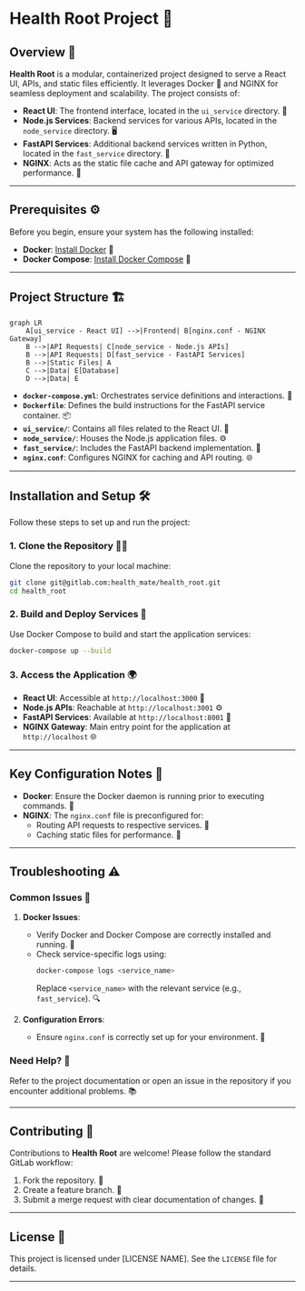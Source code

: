 # Health Root Project 🌱

## Overview 🌟

**Health Root** is a modular, containerized project designed to serve a React UI, APIs, and static files efficiently. It leverages Docker 🐳 and NGINX for seamless deployment and scalability. The project consists of:

- **React UI**: The frontend interface, located in the `ui_service` directory. 🎨
- **Node.js Services**: Backend services for various APIs, located in the `node_service` directory. 🖥️
- **FastAPI Services**: Additional backend services written in Python, located in the `fast_service` directory. 🐍
- **NGINX**: Acts as the static file cache and API gateway for optimized performance. 🚀

---

## Prerequisites ⚙️

Before you begin, ensure your system has the following installed:

- **Docker**: [Install Docker](https://docs.docker.com/get-docker/) 🐋
- **Docker Compose**: [Install Docker Compose](https://docs.docker.com/compose/install/) 🔧

---

## Project Structure 🏗️

```mermaid
graph LR
    A[ui_service - React UI] -->|Frontend| B[nginx.conf - NGINX Gateway]
    B -->|API Requests| C[node_service - Node.js APIs]
    B -->|API Requests| D[fast_service - FastAPI Services]
    B -->|Static Files| A
    C -->|Data| E[Database]
    D -->|Data| E
```

- **`docker-compose.yml`**: Orchestrates service definitions and interactions. 🔄
- **`Dockerfile`**: Defines the build instructions for the FastAPI service container. 📦
- **`ui_service/`**: Contains all files related to the React UI. 🎨
- **`node_service/`**: Houses the Node.js application files. ⚙️
- **`fast_service/`**: Includes the FastAPI backend implementation. 🐍
- **`nginx.conf`**: Configures NGINX for caching and API routing. 🌐

---

## Installation and Setup 🛠️

Follow these steps to set up and run the project:

### 1. Clone the Repository 🧑‍💻

Clone the repository to your local machine:

```bash
git clone git@gitlab.com:health_mate/health_root.git
cd health_root
```

### 2. Build and Deploy Services 🚀

Use Docker Compose to build and start the application services:

```bash
docker-compose up --build
```

### 3. Access the Application 🌍

- **React UI**: Accessible at `http://localhost:3000` 🎨
- **Node.js APIs**: Reachable at `http://localhost:3001` ⚙️
- **FastAPI Services**: Available at `http://localhost:8001` 🐍
- **NGINX Gateway**: Main entry point for the application at `http://localhost` 🌐

---

## Key Configuration Notes 📝

- **Docker**: Ensure the Docker daemon is running prior to executing commands. 🚚
- **NGINX**: The `nginx.conf` file is preconfigured for:
  - Routing API requests to respective services. 🔀
  - Caching static files for performance. 💨

---

## Troubleshooting ⚠️

### Common Issues 🛑

1. **Docker Issues**:
   - Verify Docker and Docker Compose are correctly installed and running. 🐋
   - Check service-specific logs using:
     ```bash
     docker-compose logs <service_name>
     ```
     Replace `<service_name>` with the relevant service (e.g., `fast_service`). 🔍

2. **Configuration Errors**:
   - Ensure `nginx.conf` is correctly set up for your environment. 🔧

### Need Help? 🤔

Refer to the project documentation or open an issue in the repository if you encounter additional problems. 📚

---

## Contributing 🤝

Contributions to **Health Root** are welcome! Please follow the standard GitLab workflow:

1. Fork the repository. 🍴
2. Create a feature branch. 🌿
3. Submit a merge request with clear documentation of changes. 📝

---

## License 📜

This project is licensed under [LICENSE NAME]. See the `LICENSE` file for details.

--- 

